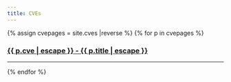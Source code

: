 ```yaml
---
title: CVEs
---
```

{% assign cvepages = site.cves |reverse %}
{% for p in cvepages %}
<div class="caseitem">
<h3><a href="{{ p.url }}">{{ p.cve | escape }} - {{ p.title | escape }}</a></h3>
</div>
<hr>
{% endfor %}
